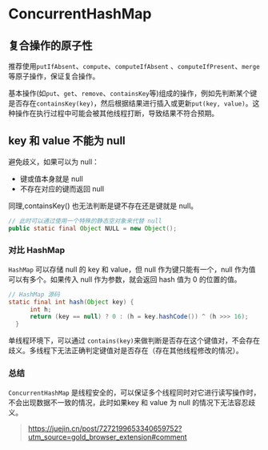 # ConcurrentHashMap



## 复合操作的原子性

推荐使用`putIfAbsent`、`compute`、`computeIfAbsent` 、`computeIfPresent`、`merge`等原子操作，保证复合操作。

基本操作(如`put`、`get`、`remove`、`containsKey`等)组成的操作，例如先判断某个键是否存在`containsKey(key)`，然后根据结果进行插入或更新`put(key, value)`。这种操作在执行过程中可能会被其他线程打断，导致结果不符合预期。

## key 和 value 不能为 null

避免歧义，如果可以为 null：

- 键或值本身就是 null 
- 不存在对应的键而返回 null

同理,containsKey() 也无法判断是键不存在还是键就是 null。

```java
// 此时可以通过使用一个特殊的静态空对象来代替 null
public static final Object NULL = new Object();
```

### 对比 HashMap

`HashMap` 可以存储 null 的 key 和 value，但 null 作为键只能有一个，null 作为值可以有多个。如果传入 null 作为参数，就会返回 hash 值为 0 的位置的值。

```java
// HashMap 源码
static final int hash(Object key) {
      int h;
      return (key == null) ? 0 : (h = key.hashCode()) ^ (h >>> 16);
  }
```

单线程环境下，可以通过 `contains(key)`来做判断是否存在这个键值对，不会存在歧义。多线程下无法正确判定键值对是否存在（存在其他线程修改的情况）。

### 总结

`ConcurrentHashMap` 是线程安全的，可以保证多个线程同时对它进行读写操作时，不会出现数据不一致的情况，此时如果key 和 value 为 null 的情况下无法容忍歧义。





> https://juejin.cn/post/7272199653340659752?utm_source=gold_browser_extension#comment
>
> 